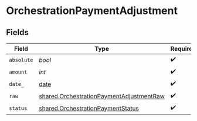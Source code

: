 # OrchestrationPaymentAdjustment


## Fields

| Field                                                                                                | Type                                                                                                 | Required                                                                                             | Description                                                                                          | Example                                                                                              |
| ---------------------------------------------------------------------------------------------------- | ---------------------------------------------------------------------------------------------------- | ---------------------------------------------------------------------------------------------------- | ---------------------------------------------------------------------------------------------------- | ---------------------------------------------------------------------------------------------------- |
| `absolute`                                                                                           | *bool*                                                                                               | :heavy_check_mark:                                                                                   | N/A                                                                                                  |                                                                                                      |
| `amount`                                                                                             | *int*                                                                                                | :heavy_check_mark:                                                                                   | N/A                                                                                                  | 100                                                                                                  |
| `date_`                                                                                              | [date](https://docs.python.org/3/library/datetime.html#date-objects)                                 | :heavy_check_mark:                                                                                   | N/A                                                                                                  |                                                                                                      |
| `raw`                                                                                                | [shared.OrchestrationPaymentAdjustmentRaw](../../models/shared/orchestrationpaymentadjustmentraw.md) | :heavy_check_mark:                                                                                   | N/A                                                                                                  |                                                                                                      |
| `status`                                                                                             | [shared.OrchestrationPaymentStatus](../../models/shared/orchestrationpaymentstatus.md)               | :heavy_check_mark:                                                                                   | N/A                                                                                                  |                                                                                                      |
